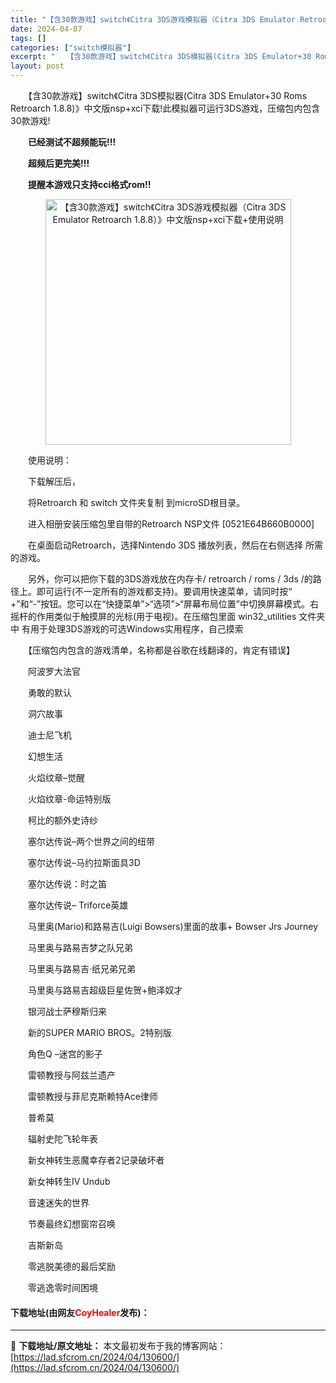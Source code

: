 ```yaml
---
title: "【含30款游戏】switch《Citra 3DS游戏模拟器（Citra 3DS Emulator Retroarch 1.8.8）》中文版nsp+xci下载+使用说明"
date: 2024-04-07
tags: []
categories: ["switch模拟器"]
excerpt: "　　【含30款游戏】switch《Citra 3DS模拟器(Citra 3DS Emulator+30 Roms Retroarch 1.8.8)》中文版nsp+xci下载!此模拟器可运行3DS游戏，压缩包内包含30款游戏! 　　已经测试不超频能玩!!! 　　超频后更完美!!! 　　提醒本游戏只支持&hellip;"
layout: post
---
```


 <p>　　【含30款游戏】switch《Citra 3DS模拟器(Citra 3DS Emulator+30 Roms Retroarch 1.8.8)》中文版nsp+xci下载!此模拟器可运行3DS游戏，压缩包内包含30款游戏!</p> <p>　　<strong>已经测试不超频能玩!!!</strong></p> <p><strong>　　超频后更完美!!!</strong></p> <p><strong>　　提醒本游戏只支持cci格式rom!!</strong></p> <p align="center"><img align="" border="0" src="https://www.2023game.com/d/file/p/2020/06-29/eeafc9a7bb33bafa32c9bf7351b3a95c.png" width="393" alt="【含30款游戏】switch《Citra 3DS游戏模拟器（Citra 3DS Emulator Retroarch 1.8.8）》中文版nsp+xci下载+使用说明" /></p> <p>　　使用说明：</p> <p>　　下载解压后，</p> <p>　　将Retroarch 和 switch 文件夹复制 到microSD根目录。</p> <p>　　进入相册安装压缩包里自带的Retroarch NSP文件 [0521E64B660B0000]</p> <p>　　在桌面启动Retroarch，选择Nintendo 3DS 播放列表，然后在右侧选择 所需的游戏。</p> <p>　　另外，你可以把你下载的3DS游戏放在内存卡/ retroarch / roms / 3ds /的路径上。即可运行(不一定所有的游戏都支持)。要调用快速菜单，请同时按&ldquo; +&rdquo;和&ldquo;-&rdquo;按钮。您可以在&ldquo;快捷菜单&rdquo;&gt;&ldquo;选项&rdquo;&gt;&ldquo;屏幕布局位置&rdquo;中切换屏幕模式。右摇杆的作用类似于触摸屏的光标(用于电视)。在压缩包里面 win32_utilities 文件夹中 有用于处理3DS游戏的可选Windows实用程序，自己摸索</p> <p>　　【压缩包内包含的游戏清单，名称都是谷歌在线翻译的，肯定有错误】</p> <p>　　阿波罗大法官</p> <p>　　勇敢的默认</p> <p>　　洞穴故事</p> <p>　　迪士尼飞机</p> <p>　　幻想生活</p> <p>　　火焰纹章&ndash;觉醒</p> <p>　　火焰纹章-命运特别版</p> <p>　　柯比的额外史诗纱</p> <p>　　塞尔达传说&ndash;两个世界之间的纽带</p> <p>　　塞尔达传说&ndash;马约拉斯面具3D</p> <p>　　塞尔达传说：时之笛</p> <p>　　塞尔达传说&ndash; Triforce英雄</p> <p>　　马里奥(Mario)和路易吉(Luigi Bowsers)里面的故事+ Bowser Jrs Journey</p> <p>　　马里奥与路易吉梦之队兄弟</p> <p>　　马里奥与路易吉&middot;纸兄弟兄弟</p> <p>　　马里奥与路易吉超级巨星佐贺+鲍泽奴才</p> <p>　　银河战士萨穆斯归来</p> <p>　　新的SUPER MARIO BROS。2特别版</p> <p>　　角色Q &ndash;迷宫的影子</p> <p>　　雷顿教授与阿兹兰遗产</p> <p>　　雷顿教授与菲尼克斯赖特Ace律师</p> <p>　　普希莫</p> <p>　　辐射史陀飞轮年表</p> <p>　　新女神转生恶魔幸存者2记录破坏者</p> <p>　　新女神转生IV Undub</p> <p>　　音速迷失的世界</p> <p>　　节奏最终幻想窗帘召唤</p> <p>　　吉斯新岛</p> <p>　　零逃脱美德的最后奖励</p> <p>　　零逃逸零时间困境</p> <p><h4>下载地址(由网友<font color="red">CoyHealer</font>发布)：</h4></p> 

---
📖 **下载地址/原文地址：** 本文最初发布于我的博客网站：[https://lad.sfcrom.cn/2024/04/130600/](https://lad.sfcrom.cn/2024/04/130600/)
